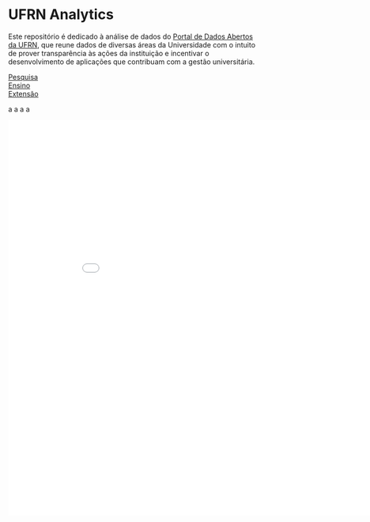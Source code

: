 # UFRN Analytics

Este repositório é dedicado à análise de dados do [Portal de Dados Abertos da UFRN](http://dados.ufrn.br/), que reune dados de diversas áreas da Universidade com o intuito de prover transparência às ações da instituição e incentivar o desenvolvimento de aplicações que contribuam com a gestão universitária. 
<p>

[Pesquisa](http://nbviewer.jupyter.org/github/ycaroravel/UFRN-Analytics/blob/master/Pesquisa.ipynb)  
[Ensino](http://nbviewer.jupyter.org/github/ycaroravel/UFRN-Analytics/blob/master/Ensino.ipynb)  
[Extensão](http://nbviewer.jupyter.org/github/ycaroravel/UFRN-Analytics/blob/master/Extens%C3%A3o.ipynb)  

a
a
a
a


<iframe width="900" height="800" frameborder="0" scrolling="no" src="//plot.ly/~ycaroravel/59.embed"></iframe>
